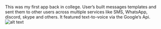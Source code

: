 This was my first app back in college. User’s built messages templates and sent them to other users across multiple services like SMS, WhatsApp, discord, skype and others. It featured text-to-voice via the Google’s Api.
![alt text](https://drive.google.com/file/d/1KY0KzCHjOuja_U_e0Ez82e0XqqPhIByq/view?usp=drive_link)
